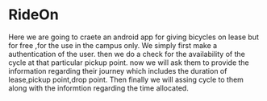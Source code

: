 # RideOn
Here we are going to craete an android app for giving bicycles on lease but for free ,for the use in the campus only.
We simply first make a authentication of the user.
then we do a check for the availability of the cycle at that particular pickup point.
now we will ask them to provide the information regarding their journey which includes the duration of lease,pickup point,drop point.
Then finally we will assing cycle to them along with the informtion regarding the time allocated.

